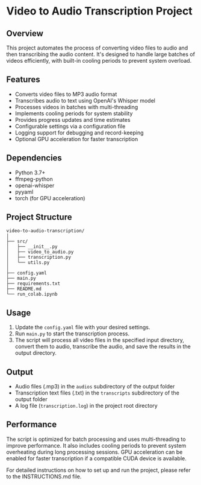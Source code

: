 # Video to Audio Transcription Project

## Overview
This project automates the process of converting video files to audio and then transcribing the audio content. It's designed to handle large batches of videos efficiently, with built-in cooling periods to prevent system overload.

## Features
- Converts video files to MP3 audio format
- Transcribes audio to text using OpenAI's Whisper model
- Processes videos in batches with multi-threading
- Implements cooling periods for system stability
- Provides progress updates and time estimates
- Configurable settings via a configuration file
- Logging support for debugging and record-keeping
- Optional GPU acceleration for faster transcription

## Dependencies
- Python 3.7+
- ffmpeg-python
- openai-whisper
- pyyaml
- torch (for GPU acceleration)

## Project Structure
```
video-to-audio-transcription/
│
├── src/
│   ├── __init__.py
│   ├── video_to_audio.py
│   ├── transcription.py
│   └── utils.py
│
├── config.yaml
├── main.py
├── requirements.txt
├── README.md
└── run_colab.ipynb
```

## Usage
1. Update the `config.yaml` file with your desired settings.
2. Run `main.py` to start the transcription process.
3. The script will process all video files in the specified input directory, convert them to audio, transcribe the audio, and save the results in the output directory.

## Output
- Audio files (.mp3) in the `audios` subdirectory of the output folder
- Transcription text files (.txt) in the `transcripts` subdirectory of the output folder
- A log file (`transcription.log`) in the project root directory

## Performance
The script is optimized for batch processing and uses multi-threading to improve performance. It also includes cooling periods to prevent system overheating during long processing sessions. GPU acceleration can be enabled for faster transcription if a compatible CUDA device is available.

For detailed instructions on how to set up and run the project, please refer to the INSTRUCTIONS.md file.
